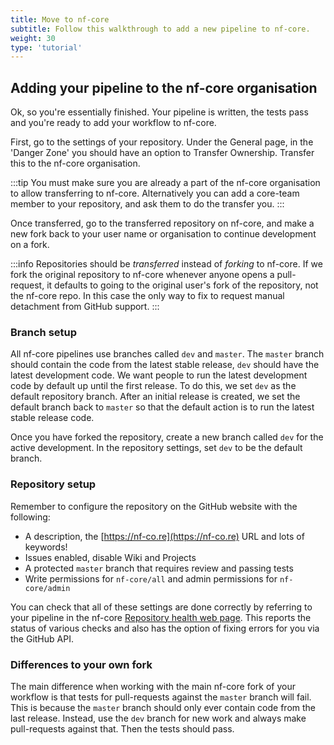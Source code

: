 ```yaml
---
title: Move to nf-core
subtitle: Follow this walkthrough to add a new pipeline to nf-core.
weight: 30
type: 'tutorial'
---
```


## Adding your pipeline to the nf-core organisation

Ok, so you're essentially finished. Your pipeline is written, the tests pass and
you're ready to add your workflow to nf-core.

First, go to the settings of your repository. Under the General page, in the 'Danger Zone' you should have an option to Transfer Ownership. Transfer this to the nf-core organisation.

:::tip
You must make sure you are already a part of the nf-core organisation to allow transferring to nf-core. Alternatively you can add a core-team member to your repository, and ask them to do the transfer you.
:::

Once transferred, go to the transferred repository on nf-core, and make a new fork back to your user name or organisation to continue development on a fork.

:::info
Repositories should be _transferred_ instead of _forking_ to nf-core.
If we fork the original repository to nf-core whenever anyone opens a pull-request, it defaults to going to the original user's fork of the repository, not the nf-core repo.
In this case the only way to fix to request manual detachment from GitHub support.
:::

### Branch setup

All nf-core pipelines use branches called `dev` and `master`.
The `master` branch should contain the code from the latest stable release, `dev` should have the latest development code.
We want people to run the latest development code by default up until the first release.
To do this, we set `dev` as the default repository branch.
After an initial release is created, we set the default branch back to `master` so that the default
action is to run the latest stable release code.

Once you have forked the repository, create a new branch called `dev` for the active development.
In the repository settings, set `dev` to be the default branch.

### Repository setup

Remember to configure the repository on the GitHub website with the following:

- A description, the [https://nf-co.re](https://nf-co.re) URL and lots of keywords!
- Issues enabled, disable Wiki and Projects
- A protected `master` branch that requires review and passing tests
- Write permissions for `nf-core/all` and admin permissions for `nf-core/admin`

You can check that all of these settings are done correctly by referring to your pipeline
in the nf-core [Repository health web page](https://nf-co.re/pipeline_health).
This reports the status of various checks and also has the option of fixing errors for you via the GitHub API.

### Differences to your own fork

The main difference when working with the main nf-core fork of your workflow is
that tests for pull-requests against the `master` branch will fail. This is because
the `master` branch should only ever contain code from the last release.
Instead, use the `dev` branch for new work and always make pull-requests against
that. Then the tests should pass.
